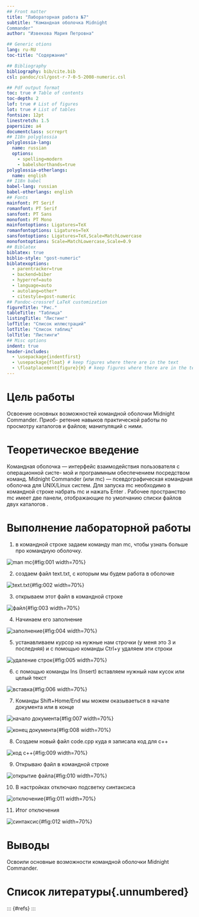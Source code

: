 ```yaml
---
## Front matter
title: "Лабораторная работа №7"
subtitle: "Командная оболочка Midnight
Commander"
author: "Извекова Мария Петровна"

## Generic otions
lang: ru-RU
toc-title: "Содержание"

## Bibliography
bibliography: bib/cite.bib
csl: pandoc/csl/gost-r-7-0-5-2008-numeric.csl

## Pdf output format
toc: true # Table of contents
toc-depth: 2
lof: true # List of figures
lot: true # List of tables
fontsize: 12pt
linestretch: 1.5
papersize: a4
documentclass: scrreprt
## I18n polyglossia
polyglossia-lang:
  name: russian
  options:
	- spelling=modern
	- babelshorthands=true
polyglossia-otherlangs:
  name: english
## I18n babel
babel-lang: russian
babel-otherlangs: english
## Fonts
mainfont: PT Serif
romanfont: PT Serif
sansfont: PT Sans
monofont: PT Mono
mainfontoptions: Ligatures=TeX
romanfontoptions: Ligatures=TeX
sansfontoptions: Ligatures=TeX,Scale=MatchLowercase
monofontoptions: Scale=MatchLowercase,Scale=0.9
## Biblatex
biblatex: true
biblio-style: "gost-numeric"
biblatexoptions:
  - parentracker=true
  - backend=biber
  - hyperref=auto
  - language=auto
  - autolang=other*
  - citestyle=gost-numeric
## Pandoc-crossref LaTeX customization
figureTitle: "Рис."
tableTitle: "Таблица"
listingTitle: "Листинг"
lofTitle: "Список иллюстраций"
lotTitle: "Список таблиц"
lolTitle: "Листинги"
## Misc options
indent: true
header-includes:
  - \usepackage{indentfirst}
  - \usepackage{float} # keep figures where there are in the text
  - \floatplacement{figure}{H} # keep figures where there are in the text
---
```


# Цель работы

Освоение основных возможностей командной оболочки Midnight Commander. Приоб-
ретение навыков практической работы по просмотру каталогов и файлов; манипуляций
с ними.


# Теоретическое введение

Командная оболочка — интерфейс взаимодействия пользователя с операционной систе-
мой и программным обеспечением посредством команд.
Midnight Commander (или mc) — псевдографическая командная оболочка для UNIX/Linux
систем. Для запуска mc необходимо в командной строке набрать mc и нажать Enter .
Рабочее пространство mc имеет две панели, отображающие по умолчанию списки
файлов двух каталогов .

# Выполнение лабораторной работы

1. в командной строке задаем команду man mc, чтобы узнать больше про командную оболочку.

![man mc](image/8.jpg){#fig:001 width=70%}

2. создаем файл text.txt, с которым мы будем работа в оболочке

![text.txt](image/1.jpg){#fig:002 width=70%}

3. открываем этот файл в командной строке

![файл](image/2.jpg){#fig:003 width=70%}

4. Начинаем его заполнение

![заполнение](image/3.jpg){#fig:004 width=70%}

5. устанавливаем курсор на нужные нам строчки (у меня это 3 и последняя) и с помощью команды Ctrl+y удаляем эти строки

![удаление строк](image/4.jpg){#fig:005 width=70%}

6. с помощью команды Ins (Insert) вставляем нужный нам кусок или целый текст

![вставка](image/5.jpg){#fig:006 width=70%}

7. Команды Shift+Home/End мы можем оказываеться в начале документа или в конце

![начало документа](image/6.jpg){#fig:007 width=70%}

![конец документа](image/7.jpg){#fig:008 width=70%}

8. Создаем новый файл code.cpp куда я записала код для с++

![код с++](image/9.jpg){#fig:009 width=70%}

9. Открываю файл в командной строке

![открытие файла](image/10.jpg){#fig:010 width=70%}

10. В настройках отключаю подсветку синтаксиса

![отключение](image/11.jpg){#fig:011 width=70%}

11. Итог отключения

![синтаксис](image/12.jpg){#fig:012 width=70%}


# Выводы

Освоили основные возможности командной оболочки Midnight Commander.

# Список литературы{.unnumbered}

::: {#refs}
:::
